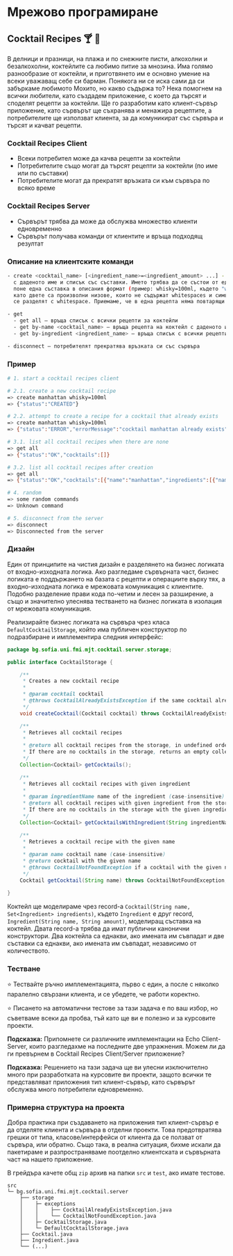 # Мрежово програмиране

## Cocktail Recipes :cocktail: :tropical_drink:

В делници и празници, на плажа и по снежните писти, алкохолни и безалкохолни, коктейлите са любимо питие за мнозина. Има голямо разнообразие от коктейли, и приготвянето им е основно умение на всеки уважаващ себе си барман. Понякога ни се иска сами да си забъркаме любимото Мохито, но какво съдържа то?
Нека помогнем на всички любители, като създадем приложение, с което да търсят и споделят рецепти за коктейли. Ще го разработим като клиент-сървър приложение, като сървърът ще съхранява и менажира рецептите, а потребителите ще използват клиента, за да комуникират със сървъра и търсят и качват рецепти.

### Cocktail Recipes Client

- Всеки потребител може да качва рецепти за коктейли
- Потребителите също могат да търсят рецепти за коктейли (по име или по съставки)
- Потребителите могат да прекратят връзката си към сървъра по всяко време

### Cocktail Recipes Server

- Сървърът трябва да може да обслужва множество клиенти едновременно
- Сървърът получава команди от клиентите и връща подходящ резултат

### Описание на клиентските команди

```bash
- create <cocktail_name> [<ingredient_name>=<ingredient_amount> ...] - изпраща заявка за създаване на нова рецепта за коктейл
  с даденото име и списък със съставки. Името трябва да се състои от една дума (без whitespaces). Всеки коктейл съдържа
  поне една съставка в описания формат (пример: whisky=100ml, където "whisky" e името на съставката, а "100ml" е количеството,
  като двете са произволни низове, които не съдържат whitespaces и символа '='). Съставките се изброяват на командния ред като
  се разделят с whitespace. Приемаме, че в една рецепта няма повтарящи се съставки с различни количества.

- get
  - get all – връща списък с всички рецепти за коктейли
  - get by-name <cocktail_name> – връща рецепта на коктейл с даденото име
  - get by-ingredient <ingredient_name> – връща списък с всички рецепти на коктейли, които съдържат дадената съставка

- disconnect – потребителят прекратява връзката си със сървъра
```

### Пример

```bash
# 1. start a cocktail recipes client

# 2.1. create a new cocktail recipe
=> create manhattan whisky=100ml
=> {"status":"CREATED"}

# 2.2. attempt to create a recipe for a cocktail that already exists
=> create manhattan whisky=100ml
=> {"status":"ERROR","errorMessage":"cocktail manhattan already exists"}

# 3.1. list all cocktail recipes when there are none
=> get all
=> {"status":"OK","cocktails":[]}

# 3.2. list all cocktail recipes after creation
=> get all
=> {"status":"OK","cocktails":[{"name":"manhattan","ingredients":[{"name":"whisky","amount":"100ml"}]}]}

# 4. random
=> some random commands
=> Unknown command

# 5. disconnect from the server
=> disconnect
=> Disconnected from the server
```

### Дизайн

Един от принципите на чистия дизайн е разделянето на бизнес логиката от входно-изходната логика. Ако разгледаме сървърната част, бизнес логиката е поддържането на базата с рецепти и операциите върху тях, а входно-изходната логика е мрежовата комуникация с клиентите. Подобно разделение прави кода по-четим и лесен за разширение, а също и значително улеснява тестването на бизнес логиката в изолация от мрежовата комуникация.

Реализирайте бизнес логиката на сървъра чрез класа `DefaultCocktailStorage`, който има публичен конструктор по подразбиране и имплементира следния интерфейс:

```java
package bg.sofia.uni.fmi.mjt.cocktail.server.storage;

public interface CocktailStorage {

    /**
     * Creates a new cocktail recipe
     *
     * @param cocktail cocktail
     * @throws CocktailAlreadyExistsException if the same cocktail already exists
     */
    void createCocktail(Cocktail cocktail) throws CocktailAlreadyExistsException;

    /**
     * Retrieves all cocktail recipes
     *
     * @return all cocktail recipes from the storage, in undefined order.
     * If there are no cocktails in the storage, returns an empty collection.
     */
    Collection<Cocktail> getCocktails();

    /**
     * Retrieves all cocktail recipes with given ingredient
     *
     * @param ingredientName name of the ingredient (case-insensitive)
     * @return all cocktail recipes with given ingredient from the storage, in undefined order.
     * If there are no cocktails in the storage with the given ingredient, returns an empty collection.
     */
    Collection<Cocktail> getCocktailsWithIngredient(String ingredientName);

    /**
     * Retrieves a cocktail recipe with the given name
     *
     * @param name cocktail name (case-insensitive)
     * @return cocktail with the given name
     * @throws CocktailNotFoundException if a cocktail with the given name does not exist in the storage
     */
    Cocktail getCocktail(String name) throws CocktailNotFoundException;

}
```

Коктейл ще моделираме чрез record-а `Cocktail(String name, Set<Ingredient> ingredients)`, където `Ingredient` е друг record, `Ingredient(String name, String amount)`, моделиращ съставка на коктейл. Двата record-a трябва да имат публични канонични конструктори. Два коктейла са еднакви, ако имената им съвпадат и двe съставки са еднакви, ако имената им съвпадат, независимо от количеството.

### Тестване

:star: Тествайте ръчно имплементацията, първо с един, а после с няколко паралелно свързани клиента, и се убедете, че работи коректно.

:star: Писането на автоматични тестове за тази задача е по ваш избор, но съветваме всеки да пробва, тъй като ще ви е полезно и за курсовите проекти.

**Подсказка:** Припомнете си различните имплементации на Echo Client-Server, които разгледахме на последните две упражнения. Можем ли да ги превърнем в Cocktail Recipes Client/Server приложение?

**Подсказка:** Решението на тази задача ще ви улесни изключително много при разработката на курсовите ви проекти, защото всички те представляват приложения тип клиент-сървър, като сървърът обслужва много потребители едновременно.

### Примерна структура на проекта

Добра практика при създаването на приложения тип клиент-сървър е да отделяте клиента и сървъра в отделни проекти. Това предотвратява грешки от типа, класове/интерфейси от клиента да се ползват от сървъра, или обратно. Също така, в реална ситуация, бихме искали да пакетираме и разпространяваме поотделно клиентската и сървърната част на нашето приложение.

В грейдъра качете общ `zip` архив на папки `src` и `test`, ако имате тестове.

```
src
└─ bg.sofia.uni.fmi.mjt.cocktail.server
    ├── storage
    │    ├─ exceptions
    │    │    ├── CocktailAlreadyExistsException.java
    │    │    └── CocktailNotFoundException.java
    │    ├─ CocktailStorage.java
    │    └─ DefaultCocktailStorage.java
    ├── Cocktail.java
    ├── Ingredient.java
    └── (...)
```